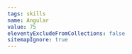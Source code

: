 ```yaml
---
tags: skills
name: Angular
value: 75
eleventyExcludeFromCollections: false
sitemapIgnore: true
---
```

